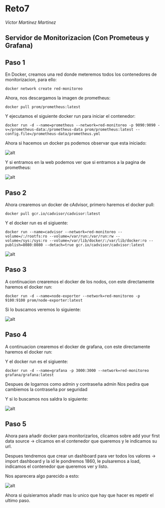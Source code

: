 # Reto7

*Victor Martinez Martinez*

Servidor de Monitorizacion (Con Prometeus y Grafana)
----------------------------------------------------

## Paso 1

En Docker, creamos una red donde meteremos todos los contenedores de monitorizacion, para ello:

```
docker network create red-monitoreo
```

Ahora, nos descargamos la imagen de prometheus:

```
docker pull prom/prometheus:latest
```

Y ejecutamos el siguiente docker run para iniciar el contenedor:

```
docker run -d --name=prometheus --network=red-monitoreo -p 9090:9090 -v=/prometheus-data:/prometheus-data prom/prometheus:latest --config.file=/prometheus-data/prometheus.yml
```

Ahora si hacemos un docker ps podemos observar que esta iniciado:

![alt](img/1.png)

Y si entramos en la web podemos ver que si entramos a la pagina de prometheus:

![alt](img/2.png)

## Paso 2

Ahora crearemos un docker de cAdvisor, primero haremos el docker pull:

```
docker pull gcr.io/cadvisor/cadvisor:latest
```

Y el docker run es el sigiuente:

```
docker run --name=cadvisor --network=red-monitoreo --volume=/:/rootfs:ro --volume=/var/run:/var/run:rw --volume=/sys:/sys:ro --volume=/var/lib/docker/:/var/lib/docker:ro --publish=8080:8080 --detach=true gcr.io/cadvisor/cadvisor:latest
```
![alt](img/4.png)

## Paso 3

A continuacion crearemos el docker de los nodos, con este directamente haremos el docker run:

```
docker run -d --name=node-exporter --network=red-monitoreo -p 9100:9100 prom/node-exporter:latest
```

Si lo buscamos veremos lo siguiente:

![alt](img/3.png)

## Paso 4

A continuacion crearemos el docker de grafana, con este directamente haremos el docker run:

Y el docker run es el sigiuente:

```
docker run -d --name=grafana -p 3000:3000 --network=red-monitoreo grafana/grafana:latest
```
Despues de logarnos como admin y contraseña admin 
Nos pedira que cambiemos la contraseña por seguridad

Y si lo buscamos nos saldra lo siguiente:

![alt](img/5.png)

## Paso 5

Ahora para añadir docker para monitorizarlos, clicamos sobre add your first data source -> clicamos en el contenedor que queremos y le indicamos su url.

Despues tendremos que crear un dashboard para ver todos los valores -> import dashboard y la id le pondremos 1860, le pulsaremos a load, indicamos el contenedor que queremos ver y listo.

Nos aparecera algo parecido a esto:

![alt](img/6.png)

Ahora si quisieramos añadir mas lo unico que hay que hacer es repetir el ultimo paso.
